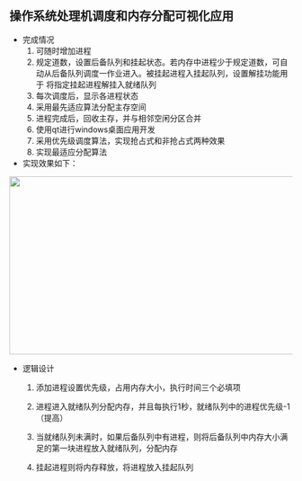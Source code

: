 ## 操作系统处理机调度和内存分配可视化应用

* 完成情况
  1. 可随时增加进程
  2. 规定道数，设置后备队列和挂起状态。若内存中进程少于规定道数，可自
     动从后备队列调度一作业进入。被挂起进程入挂起队列，设置解挂功能用于
     将指定挂起进程解挂入就绪队列
  3. 每次调度后，显示各进程状态
  4. 采用最先适应算法分配主存空间
  5. 进程完成后，回收主存，并与相邻空闲分区合并
  6. 使用qt进行windows桌面应用开发
  7. 采用优先级调度算法，实现抢占式和非抢占式两种效果
  8. 实现最适应分配算法
* 实现效果如下：


<img width="600" height="317" src="https://github.com/FaithMai/ImageHosting/raw/master/other/simulationOS.gif"></img>


* 逻辑设计

  1. 添加进程设置优先级，占用内存大小，执行时间三个必填项

  2. 进程进入就绪队列分配内存，并且每执行1秒，就绪队列中的进程优先级-1（提高）

  3. 当就绪队列未满时，如果后备队列中有进程，则将后备队列中内存大小满足的第一块进程放入就绪队列，分配内存

  4. 挂起进程则将内存释放，将进程放入挂起队列

     ​